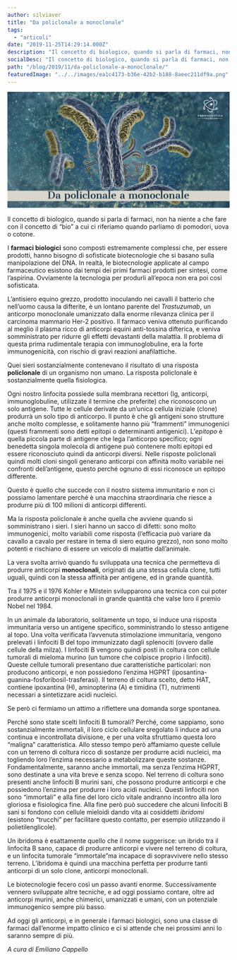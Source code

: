```yaml
---
author: silviaver
title: "Da policlonale a monoclonale"
tags:
  - "articoli"
date: "2019-11-25T14:29:14.000Z"
description: "Il concetto di biologico, quando si parla di farmaci, non ha niente a che fare con il concetto di “bio” a cui ci riferiamo quando parliamo di pomodori, uova o cotone. "
socialDesc: "Il concetto di biologico, quando si parla di farmaci, non ha niente a che fare con il concetto di “bio” a cui ci riferiamo quando parliamo di pomodori, uova o cotone."
path: "/blog/2019/11/da-policlonale-a-monoclonale/"
featuredImage: "../../images/ea1c4173-b36e-42b2-b188-8aeec211df9a.png"
---
```


![](../../images/ea1c4173-b36e-42b2-b188-8aeec211df9a.png)

Il concetto di biologico, quando si parla di farmaci, non ha niente a che fare con il concetto di “bio” a cui ci riferiamo quando parliamo di pomodori, uova o cotone.

I **farmaci biologici** sono composti estremamente complessi che, per essere prodotti, hanno bisogno di sofisticate biotecnologie che si basano sulla manipolazione del DNA. In realtà, le biotecnologie applicate al campo farmaceutico esistono dai tempi dei primi farmaci prodotti per sintesi, come l’aspirina. Ovviamente la tecnologia per produrli all’epoca non era poi così sofisticata.

L’antisiero equino grezzo, prodotto inoculando nei cavalli il batterio che nell’uomo causa la difterite, è un lontano parente del _Trastuzumab_, un anticorpo monoclonale umanizzato dalla enorme rilevanza clinica per il carcinoma mammario Her-2 positivo. Il farmaco veniva ottenuto purificando al meglio il plasma ricco di anticorpi equini anti-tossina difterica, e veniva somministrato per ridurre gli effetti devastanti della malattia. Il problema di questa prima rudimentale terapia con immunoglobuline, era la forte immunogenicità, con rischio di gravi reazioni anafilattiche.

Quei sieri sostanzialmente contenevano il risultato di una risposta **policlonale** di un organismo non umano. La risposta policlonale è sostanzialmente quella fisiologica.

Ogni nostro linfocita possiede sulla membrana recettori (Ig, anticorpi, immunoglobuline, utilizzate il termine che preferite) che riconoscono un solo antigene. Tutte le cellule derivate da un’unica cellula iniziale (clone) produrrà un solo tipo di anticorpo. Il punto è che gli antigeni sono strutture anche molto complesse, e solitamente hanno più “frammenti” immunogenici (questi frammenti sono detti epitopi o determinanti antigenici). L’_epitopo_ è quella piccola parte di antigene che lega l’anticorpo specifico; ogni benedetta singola molecola di antigene può contenere molti epitopi ed essere riconosciuto quindi da anticorpi diversi. Nelle risposte policlonali quindi molti cloni singoli generano anticorpi con affinità molto variabile nei confronti dell’antigene, questo perché ognuno di essi riconosce un epitopo differente.

Questo è quello che succede con il nostro sistema immunitario e non ci possiamo lamentare perché è una macchina straordinaria che riesce a produrre più di 100 milioni di anticorpi differenti.

Ma la risposta policlonale è anche quella che avviene quando si somministrano i sieri. I sieri hanno un sacco di difetti: sono molto immunogenici, molto variabili come risposta (l’efficacia può variare da cavallo a cavalo per restare in tema di siero equino grezzo), non sono molto potenti e rischiano di essere un veicolo di malattie dall’animale.

La vera svolta arrivò quando fu sviluppata una tecnica che permetteva di produrre anticorpi **monoclonali**, originati da una stessa cellula clone, tutti uguali, quindi con la stessa affinità per antigene, ed in grande quantità.

Tra il 1975 e il 1976 Kohler e Milstein svilupparono una tecnica con cui poter produrre anticorpi monoclonali in grande quantità che valse loro il premio Nobel nel 1984.

In un animale da laboratorio, solitamente un topo, si induce una risposta immunitaria verso un antigene specifico, somministrando lo stesso antigene al topo. Una volta verificata l’avvenuta stimolazione immunitaria, vengono prelevati i linfociti B del topo immunizzato dagli splenociti (ovvero dalle cellule della milza). I linfociti B vengono quindi posti in coltura con cellule tumorali di mieloma murino (un tumore che colpisce proprio i linfociti). Queste cellule tumorali presentano due caratteristiche particolari: non producono anticorpi, e non possiedono l’enzima HGPRT (iposantina-guanina-fosforibosil-trasferasi). Il terreno di coltura scelto, detto HAT, contiene ipoxantina (H), aminopterina (A) e timidina (T), nutrimenti necessari a sintetizzare acidi nucleici.

Se però ci fermiamo un attimo a riflettere una domanda sorge spontanea.

Perché sono state scelti linfociti B tumorali? Perché, come sappiamo, sono sostanzialmente immortali, il loro ciclo cellulare sregolato li induce ad una continua e incontrollata divisione, e per una volta sfruttiamo questa loro “maligna” caratteristica. Allo stesso tempo però affamiamo queste cellule con un terreno di coltura ricco di sostanze per produrre acidi nucleici, ma togliendo loro l’enzima necessario a metabolizzare queste sostanze. Fondamentalmente, saranno anche immortali, ma senza l’enzima HGPRT, sono destinate a una vita breve e senza scopo. Nel terreno di coltura sono presenti anche linfociti B murini sani, che possono produrre anticorpi e che possiedono l’enzima per produrre i loro acidi nucleici. Questi linfociti non sono “immortali” e alla fine del loro ciclo vitale andranno incontro alla loro gloriosa e fisiologica fine. Alla fine però può succedere che alcuni linfociti B sani si fondono con cellule mieloidi dando vita ai cosiddetti _ibridomi_ (esistono “trucchi” per facilitare questo contatto, per esempio utilizzando il polietilenglicole).

Un ibridoma è esattamente quello che il nome suggerisce: un ibrido tra il linfocita B sano, capace di produrre anticorpi e vivere nel terreno di coltura, e un linfocita tumorale “immortale”ma incapace di sopravvivere nello stesso terreno. L’ibridoma è quindi una macchina perfetta per produrre tanti anticorpi di un solo clone, anticorpi monoclonali.

Le biotecnologie fecero così un passo avanti enorme. Successivamente vennero sviluppate altre tecniche, e ad oggi possiamo contare, oltre ad anticorpi murini, anche chimerici, umanizzati e umani, con un potenziale immunogenico sempre più basso.

Ad oggi gli anticorpi, e in generale i farmaci biologici, sono una classe di farmaci dall’enorme impatto clinico e ci si attende che nei prossimi anni lo saranno sempre di più.

_A cura di Emiliano Cappello_

